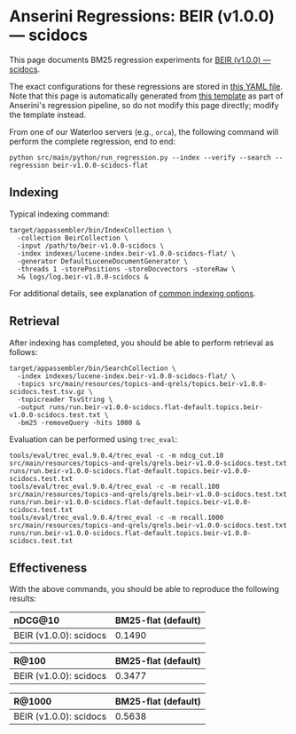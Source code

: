 # Anserini Regressions: BEIR (v1.0.0) &mdash; scidocs

This page documents BM25 regression experiments for [BEIR (v1.0.0) &mdash; scidocs](http://beir.ai/).

The exact configurations for these regressions are stored in [this YAML file](../src/main/resources/regression/beir-v1.0.0-scidocs-flat.yaml).
Note that this page is automatically generated from [this template](../src/main/resources/docgen/templates/beir-v1.0.0-scidocs-flat.template) as part of Anserini's regression pipeline, so do not modify this page directly; modify the template instead.

From one of our Waterloo servers (e.g., `orca`), the following command will perform the complete regression, end to end:

```
python src/main/python/run_regression.py --index --verify --search --regression beir-v1.0.0-scidocs-flat
```

## Indexing

Typical indexing command:

```
target/appassembler/bin/IndexCollection \
  -collection BeirCollection \
  -input /path/to/beir-v1.0.0-scidocs \
  -index indexes/lucene-index.beir-v1.0.0-scidocs-flat/ \
  -generator DefaultLuceneDocumentGenerator \
  -threads 1 -storePositions -storeDocvectors -storeRaw \
  >& logs/log.beir-v1.0.0-scidocs &
```

For additional details, see explanation of [common indexing options](common-indexing-options.md).

## Retrieval

After indexing has completed, you should be able to perform retrieval as follows:

```
target/appassembler/bin/SearchCollection \
  -index indexes/lucene-index.beir-v1.0.0-scidocs-flat/ \
  -topics src/main/resources/topics-and-qrels/topics.beir-v1.0.0-scidocs.test.tsv.gz \
  -topicreader TsvString \
  -output runs/run.beir-v1.0.0-scidocs.flat-default.topics.beir-v1.0.0-scidocs.test.txt \
  -bm25 -removeQuery -hits 1000 &
```

Evaluation can be performed using `trec_eval`:

```
tools/eval/trec_eval.9.0.4/trec_eval -c -m ndcg_cut.10 src/main/resources/topics-and-qrels/qrels.beir-v1.0.0-scidocs.test.txt runs/run.beir-v1.0.0-scidocs.flat-default.topics.beir-v1.0.0-scidocs.test.txt
tools/eval/trec_eval.9.0.4/trec_eval -c -m recall.100 src/main/resources/topics-and-qrels/qrels.beir-v1.0.0-scidocs.test.txt runs/run.beir-v1.0.0-scidocs.flat-default.topics.beir-v1.0.0-scidocs.test.txt
tools/eval/trec_eval.9.0.4/trec_eval -c -m recall.1000 src/main/resources/topics-and-qrels/qrels.beir-v1.0.0-scidocs.test.txt runs/run.beir-v1.0.0-scidocs.flat-default.topics.beir-v1.0.0-scidocs.test.txt
```

## Effectiveness

With the above commands, you should be able to reproduce the following results:

| nDCG@10                                                                                                      | BM25-flat (default)|
|:-------------------------------------------------------------------------------------------------------------|-----------|
| BEIR (v1.0.0): scidocs                                                                                       | 0.1490    |


| R@100                                                                                                        | BM25-flat (default)|
|:-------------------------------------------------------------------------------------------------------------|-----------|
| BEIR (v1.0.0): scidocs                                                                                       | 0.3477    |


| R@1000                                                                                                       | BM25-flat (default)|
|:-------------------------------------------------------------------------------------------------------------|-----------|
| BEIR (v1.0.0): scidocs                                                                                       | 0.5638    |
